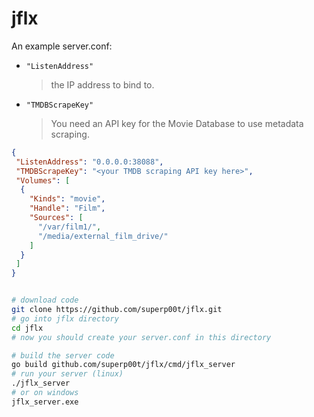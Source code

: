 # jflx

An example server.conf:

- `"ListenAddress"`
  > the IP address to bind to.
- `"TMDBScrapeKey"`
  > You need an API key for the Movie Database to use metadata scraping.

```json
{
 "ListenAddress": "0.0.0.0:38088",
 "TMDBScrapeKey": "<your TMDB scraping API key here>",
 "Volumes": [
  {
    "Kinds": "movie",
    "Handle": "Film",
    "Sources": [
      "/var/film1/",
      "/media/external_film_drive/"
    ]
  }
 ]
}
```

```bash

# download code
git clone https://github.com/superp00t/jflx.git
# go into jflx directory
cd jflx
# now you should create your server.conf in this directory

# build the server code
go build github.com/superp00t/jflx/cmd/jflx_server
# run your server (linux)
./jflx_server
# or on windows
jflx_server.exe

```